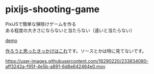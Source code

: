 # pixijs-shooting-game
PixiJSで簡単な弾除けゲームを作る  
ある程度の大きさにならないと当たらない（遠いと当たらない）

[demo](https://yuki-sakaguchi.github.io/pixijs-shooting-game/dist/)

[作ろうと思ったきっかけはこれ](https://kattun-park.com/honeycatch/)です。ソースとかは特に見てないです。

https://user-images.githubusercontent.com/16290220/233834080-aff3242a-f95f-4e5b-a891-6d8e642464e0.mov




